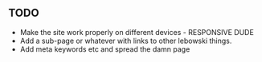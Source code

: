 TODO
----

* Make the site work properly on different devices - RESPONSIVE DUDE
* Add a sub-page or whatever with links to other lebowski things.
* Add meta keywords etc and spread the damn page
